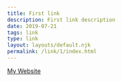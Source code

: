 ```yaml
---
title: First link
description: First link description
date: 2019-07-21
tags: link
type: link
layout: layouts/default.njk
permalink: /link/1/index.html
---
```


[My Website](#)
